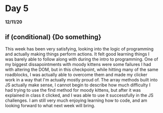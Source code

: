 # Day 5
__12/11/20__

## if (conditional) {Do something}

This week has been very satisfying, looking into the logic of programming and actually making things perform actions. It felt good learning things I was barely able to follow along with during the intro to programming. One of my biggest dissapointments with moody kittens were some failures I had with altering the DOM, but in this checkpoint, while hitting many of the same roadblocks, I was actually able to overcome them and made my clicker work in a way that I'm actually mostly proud of. The array methods built into JS actually make sense, I cannot begin to describe how much difficulty I had trying to use the find method for moody kittens, but after it was explained in class it clicked, and I was able to use it successfully in the JS challenges. I am still very much enjoying learning how to code, and am looking forward to what next week will bring.
